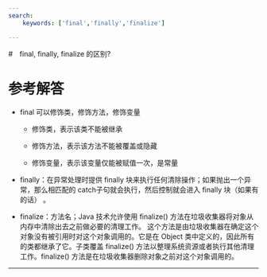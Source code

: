 ```yaml
---
search:
    keywords: ['final','finally','finalize']

---
```



#　final, finally, finalize 的区别?

# 参考解答

* final 可以修饰类，修饰方法，修饰变量

    * 修饰类，表示该类不能被继承

    * 修饰方法，表示该方法不能被覆盖或隐藏

    * 修饰变量，表示该变量仅能被赋值一次，是常量

* finally：在异常处理时提供 finally 块来执行任何清除操作；如果抛出一个异常，那么相匹配的 catch子句就会执行，然后控制就会进入 finally 块（如果有的话） 。 

* finalize：方法名；Java 技术允许使用 finalize() 方法在垃圾收集器将对象从内存中清除出去之前做必要的清理工作。 这个方法是由垃圾收集器在确定这个对象没有被引用时对这个对象调用的。它是在 Object 类中定义的，因此所有的类都继承了它。子类覆盖 finalize() 方法以整理系统资源或者执行其他清理工作。finalize() 方法是在垃圾收集器删除对象之前对这个对象调用的。

---
